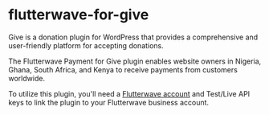 # flutterwave-for-give

Give is a donation plugin for WordPress that provides a comprehensive and user-friendly platform for accepting donations.

The Flutterwave Payment for Give plugin enables website owners in Nigeria, Ghana, South Africa, and Kenya to receive payments from customers worldwide.

To utilize this plugin, you'll need a <a href="https://app.flutterwave.com">Flutterwave account</a> and Test/Live API keys to link the plugin to your Flutterwave business account.
